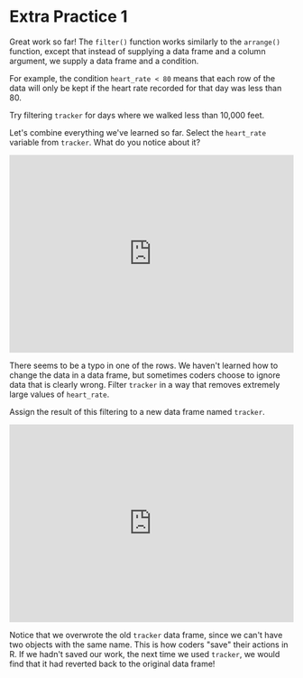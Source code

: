 # Extra Practice 1

Great work so far! The `filter()` function works similarly to the `arrange()` function, except that instead of supplying a data frame and a column argument, we supply a data frame and a condition.

For example, the condition `heart_rate < 80` means that each row of the data will only be kept if the heart rate recorded for that day was less than 80.

Try filtering `tracker` for days where we walked less than 10,000 feet.

Let's combine everything we've learned so far. Select the `heart_rate` variable from `tracker`. What do you notice about it?

<iframe data-type="datacamp" id="extra-1-1" height="350" src="https://uclatall.github.io/mtucker-coding-study/data-camp/dc-extra-1-1.html" style="border: 0px #ffffff none;" width="100%"></iframe>

There seems to be a typo in one of the rows. We haven't learned how to change the data in a data frame, but sometimes coders choose to ignore data that is clearly wrong. Filter `tracker` in a way that removes extremely large values of `heart_rate`. 

Assign the result of this filtering to a new data frame named `tracker`. 

<iframe data-type="datacamp" id="extra-1-2" height="350" src="https://uclatall.github.io/mtucker-coding-study/data-camp/dc-extra-1-2.html" style="border: 0px #ffffff none;" width="100%"></iframe>

Notice that we overwrote the old `tracker` data frame, since we can't have two objects with the same name. This is how coders "save" their actions in R. If we hadn't saved our work, the next time we used `tracker`, we would find that it had reverted back to the original data frame!